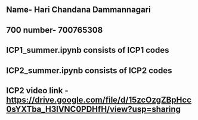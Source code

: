 ## Name- Hari Chandana Dammannagari
## 700 number- 700765308
## ICP1_summer.ipynb consists of ICP1 codes
## ICP2_summer.ipynb consists of ICP2 codes
## ICP2 video link - https://drive.google.com/file/d/15zcOzgZBpHcc0sYXTba_H3lVNC0PDHfH/view?usp=sharing
